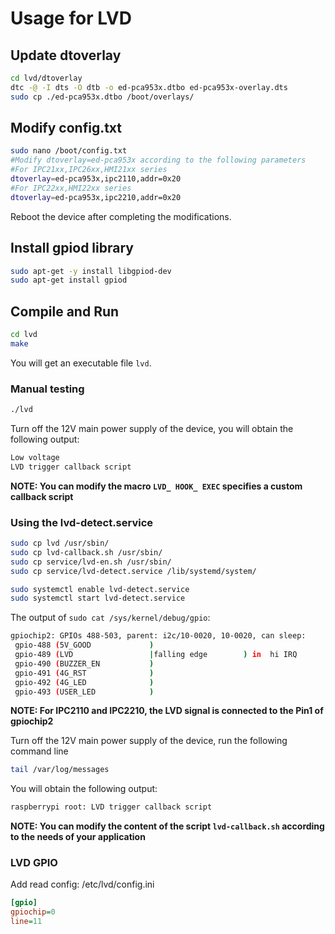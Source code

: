 # Usage for LVD


## Update dtoverlay
```sh
cd lvd/dtoverlay
dtc -@ -I dts -O dtb -o ed-pca953x.dtbo ed-pca953x-overlay.dts
sudo cp ./ed-pca953x.dtbo /boot/overlays/
```

## Modify config.txt
```sh
sudo nano /boot/config.txt
#Modify dtoverlay=ed-pca953x according to the following parameters
#For IPC21xx,IPC26xx,HMI21xx series
dtoverlay=ed-pca953x,ipc2110,addr=0x20
#For IPC22xx,HMI22xx series
dtoverlay=ed-pca953x,ipc2210,addr=0x20
```
Reboot the device after completing the modifications.

## Install gpiod library

```sh
sudo apt-get -y install libgpiod-dev
sudo apt-get install gpiod
```

## Compile and Run
```sh
cd lvd
make
```
You will get an executable file `lvd`.

### Manual testing

```sh
./lvd
```

Turn off the 12V main power supply of the device, you will obtain the following output:
```sh
Low voltage
LVD trigger callback script
```
**NOTE: You can modify the macro `LVD_ HOOK_ EXEC` specifies a custom callback script**


### Using the lvd-detect.service
```sh
sudo cp lvd /usr/sbin/
sudo cp lvd-callback.sh /usr/sbin/
sudo cp service/lvd-en.sh /usr/sbin/
sudo cp service/lvd-detect.service /lib/systemd/system/

sudo systemctl enable lvd-detect.service
sudo systemctl start lvd-detect.service
```
The output of `sudo cat /sys/kernel/debug/gpio`:
```sh
gpiochip2: GPIOs 488-503, parent: i2c/10-0020, 10-0020, can sleep:
 gpio-488 (5V_GOOD             )
 gpio-489 (LVD                 |falling edge        ) in  hi IRQ
 gpio-490 (BUZZER_EN           )
 gpio-491 (4G_RST              )
 gpio-492 (4G_LED              )
 gpio-493 (USER_LED            )

```
**NOTE: For IPC2110 and IPC2210, the LVD signal is connected to the Pin1 of gpiochip2**

Turn off the 12V main power supply of the device, run the following command line
```sh
tail /var/log/messages
```
You will obtain the following output:
```sh
raspberrypi root: LVD trigger callback script
```
**NOTE: You can modify the content of the script `lvd-callback.sh` according to the needs of your application**


### LVD GPIO
Add read config: /etc/lvd/config.ini
```ini
[gpio]
gpiochip=0
line=11
```